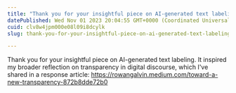 ```yaml
---
title: "Thank you for your insightful piece on AI-generated text labeling."
datePublished: Wed Nov 01 2023 20:04:55 GMT+0000 (Coordinated Universal Time)
cuid: clv8w4jpm000e08l09i8dcylk
slug: thank-you-for-your-insightful-piece-on-ai-generated-text-labeling-0db378ed22ba

---
```


Thank you for your insightful piece on AI-generated text labeling. It inspired my broader reflection on transparency in digital discourse, which I've shared in a response article: https://rowangalvin.medium.com/toward-a-new-transparency-872b8dde72b0